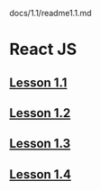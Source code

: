 docs/1.1/readme1.1.md
# React JS
 ## [Lesson 1.1](./docs/1.1/readme-1.1.md#lession1.1)
 ## [Lesson 1.2](./docs/1.2/readme-1.2.md#lession1.2)
 ## [Lesson 1.3](./docs/1.3/readme-1.3.md#lession1.3)
 ## [Lesson 1.4](./docs/1.4/readme-1.4.md#lession1.4)



